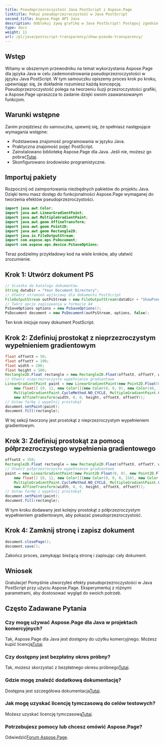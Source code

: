 ```yaml
---
title: Pseudoprzezroczystość Java PostScript z Aspose.Page
linktitle: Pokaż pseudoprzezroczystość w Java PostScript
second_title: Aspose.Page API Java
description: Odblokuj żywą grafikę w Java PostScript! Postępuj zgodnie z naszym samouczkiem Aspose.Page, aby dowiedzieć się, jak krok po kroku tworzyć pseudoprzezroczystość. Pobierz teraz!
type: docs
weight: 11
url: /pl/java/postscript-transparency/show-pseudo-transparency/
---
```

## Wstęp
Witamy w obszernym przewodniku na temat wykorzystania Aspose.Page dla języka Java w celu zademonstrowania pseudoprzezroczystości w języku Java PostScript. W tym samouczku opiszemy proces krok po kroku, upewniając się, że dokładnie rozumiesz każdą koncepcję. Pseudoprzezroczystość polega na tworzeniu iluzji przezroczystości grafiki, a Aspose.Page upraszcza to zadanie dzięki swoim zaawansowanym funkcjom.
## Warunki wstępne
Zanim przejdziesz do samouczka, upewnij się, że spełniasz następujące wymagania wstępne:
- Podstawowa znajomość programowania w języku Java.
- Praktyczna znajomość pojęć PostScript.
-  Zainstalowano bibliotekę Aspose.Page dla Java. Jeśli nie, możesz go pobrać[Tutaj](https://releases.aspose.com/page/java/).
- Skonfigurowano środowisko programistyczne.
## Importuj pakiety
Rozpocznij od zaimportowania niezbędnych pakietów do projektu Java. Dzięki temu masz dostęp do funkcjonalności Aspose.Page wymaganej do tworzenia efektów pseudoprzezroczystości.
```java
import java.awt.Color;
import java.awt.LinearGradientPaint;
import java.awt.MultipleGradientPaint;
import java.awt.geom.AffineTransform;
import java.awt.geom.Point2D;
import java.awt.geom.Rectangle2D;
import java.io.FileOutputStream;
import com.aspose.eps.PsDocument;
import com.aspose.eps.device.PsSaveOptions;
```
Teraz podzielmy przykładowy kod na wiele kroków, aby ułatwić zrozumienie.
## Krok 1: Utwórz dokument PS
```java
// Ścieżka do katalogu dokumentów.
String dataDir = "Your Document Directory";
// Utwórz strumień wyjściowy dla dokumentu PostScript
FileOutputStream outPsStream = new FileOutputStream(dataDir + "ShowPseudoTransparency_outPS.ps");
// Twórz opcje zapisywania w formacie A4
PsSaveOptions options = new PsSaveOptions();
PsDocument document = new PsDocument(outPsStream, options, false);
```
Ten krok inicjuje nowy dokument PostScript.
## Krok 2: Zdefiniuj prostokąt z nieprzezroczystym wypełnieniem gradientowym
```java
float offsetX = 50;
float offsetY = 100;
float width = 200;
float height = 100;
Rectangle2D.Float rectangle = new Rectangle2D.Float(offsetX, offsetY, width, height);
// Utwórz nieprzezroczyste wypełnienie gradientowe
LinearGradientPaint paint = new LinearGradientPaint(new Point2D.Float(0, 0), new Point2D.Float(200, 100),
    new float[] {0, 1}, new Color[]{new Color(0, 0, 0), new Color(40, 128, 70)},
    MultipleGradientPaint.CycleMethod.NO_CYCLE, MultipleGradientPaint.ColorSpaceType.SRGB,
    new AffineTransform(width, 0, 0, height, offsetX, offsetY));
// Ustaw farbę i wypełnij prostokąt
document.setPaint(paint);
document.fill(rectangle);
```
W tej sekcji tworzony jest prostokąt z nieprzezroczystym wypełnieniem gradientowym.
## Krok 3: Zdefiniuj prostokąt za pomocą półprzezroczystego wypełnienia gradientowego
```java
offsetX = 350;
Rectangle2D.Float rectangle = new Rectangle2D.Float(offsetX, offsetY, width, height);
// Utwórz półprzezroczyste wypełnienie gradientowe
paint = new LinearGradientPaint(new Point2D.Float(0, 0), new Point2D.Float(200, 100),
    new float[] {0, 1}, new Color[]{new Color(0, 0, 0, 150), new Color(40, 128, 70, 50)},
    MultipleGradientPaint.CycleMethod.NO_CYCLE, MultipleGradientPaint.ColorSpaceType.SRGB,
    new AffineTransform(width, 0, 0, height, offsetX, offsetY));
// Ustaw farbę i wypełnij prostokąt
document.setPaint(paint);
document.fill(rectangle);
```
W tym kroku dodawany jest kolejny prostokąt z półprzezroczystym wypełnieniem gradientowym, aby pokazać pseudoprzezroczystość.
## Krok 4: Zamknij stronę i zapisz dokument
```java
document.closePage();
document.save();
```
Zakończ proces, zamykając bieżącą stronę i zapisując cały dokument.
## Wniosek
Gratulacje! Pomyślnie utworzyłeś efekty pseudoprzezroczystości w Java PostScript przy użyciu Aspose.Page. Eksperymentuj z różnymi parametrami, aby dostosować wygląd do swoich potrzeb.
## Często Zadawane Pytania
### Czy mogę używać Aspose.Page dla Java w projektach komercyjnych?
 Tak, Aspose.Page dla Java jest dostępny do użytku komercyjnego. Możesz kupić licencję[Tutaj](https://purchase.aspose.com/buy).
### Czy dostępny jest bezpłatny okres próbny?
 Tak, możesz skorzystać z bezpłatnego okresu próbnego[Tutaj](https://releases.aspose.com/).
### Gdzie mogę znaleźć dodatkową dokumentację?
 Dostępna jest szczegółowa dokumentacja[Tutaj](https://reference.aspose.com/page/java/).
### Jak mogę uzyskać licencję tymczasową do celów testowych?
 Możesz uzyskać licencję tymczasową[Tutaj](https://purchase.aspose.com/temporary-license/).
### Potrzebujesz pomocy lub chcesz omówić Aspose.Page?
 Odwiedzić[Forum Aspose.Page](https://forum.aspose.com/c/page/39).